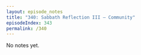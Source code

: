 ```yaml
---
layout: episode_notes
title: "340: Sabbath Reflection III — Community"
episodeIndex: 343
permalink: /340
---
```

No notes yet.
